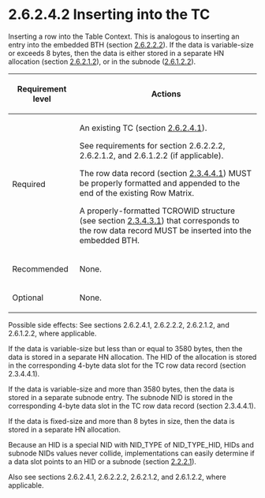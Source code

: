 <html dir="LTR" xmlns:mshelp="http://msdn.microsoft.com/mshelp" xmlns:ddue="http://ddue.schemas.microsoft.com/authoring/2003/5" xmlns:xlink="http://www.w3.org/1999/xlink" xmlns:tool="http://www.microsoft.com/tooltip">
    <head>
        <meta http-equiv="Content-Type" content="text/html; CHARSET=utf-8"></meta>
        <meta name="save" content="history"></meta>
        <title>2.6.2.4.2 Inserting into the TC</title>
        <xml>
            <mshelp:toctitle title="2.6.2.4.2 Inserting into the TC"></mshelp:toctitle>
            <mshelp:rltitle title="[MS-PST]: Inserting into the TC"></mshelp:rltitle>
            <mshelp:keyword index="A" term="1a94f596-d840-4f66-824e-af1024fb6944"></mshelp:keyword>
            <mshelp:attr name="DCSext.ContentType" value="open specification"></mshelp:attr>
            <mshelp:attr name="AssetID" value="1a94f596-d840-4f66-824e-af1024fb6944"></mshelp:attr>
            <mshelp:attr name="TopicType" value="kbRef"></mshelp:attr>
            <mshelp:attr name="DCSext.Title" value="[MS-PST]: Inserting into the TC" />
        </xml>
    </head>
    <body>
        <div id="header">
            <h1 class="heading">2.6.2.4.2 Inserting into the TC</h1>
        </div>
        <div id="mainSection">
            <div id="mainBody">
                <div id="allHistory" class="saveHistory"></div>
                <div id="sectionSection0" class="section" name="collapseableSection">
                    

<p>Inserting a row into the Table Context. This is analogous to
inserting an entry into the embedded BTH (section <a href="8d33406c-1796-442e-9114-af478ef1341f.html">2.6.2.2.2</a>). If the data is
variable-size or exceeds 8 bytes, then the data is either stored in a separate
HN allocation (section <a href="5b30032e-8cbc-4f03-a6bd-c21a7f1c54ea.html">2.6.2.1.2</a>),
or in the subnode (<a href="4ff272a2-5e54-4777-8eb6-8019e6f63d15.html">2.6.1.2.2</a>).</p>

<table>
 <thead>
  <tr>
   <th>
   <p>Requirement level</p>
   </th>
   <th>
   <p><b><span>Actions</span></b></p>
   </th>
  </tr>
 </thead>
 <tr>
  <td>
  <p>Required</p>
  </td>
  <td>
  <p>An existing TC (section <a href="a3cafcd6-454a-46b4-a122-ebbda9ae56fb.html">2.6.2.4.1</a>).</p>
  <p>See requirements for section 2.6.2.2.2, 2.6.2.1.2, and
  2.6.1.2.2 (if applicable).</p>
  <p>The row data record (section <a href="c48fa6b4-bfd4-49d7-80f8-8718bc4bcddc.html">2.3.4.4.1</a>) MUST be
  properly formatted and appended to the end of the existing Row Matrix.</p>
  <p>A properly-formatted TCROWID structure (see section <a href="e20b5cf4-ea56-48b8-a8fa-e086c9b862ca.html">2.3.4.3.1</a>) that
  corresponds to the row data record MUST be inserted into the embedded BTH.</p>
  </td>
 </tr>
 <tr>
  <td>
  <p>Recommended</p>
  </td>
  <td>
  <p>None.</p>
  </td>
 </tr>
 <tr>
  <td>
  <p>Optional</p>
  </td>
  <td>
  <p>None.</p>
  </td>
 </tr>
</table>

<p>Possible side effects: See sections 2.6.2.4.1, 2.6.2.2.2,
2.6.2.1.2, and 2.6.1.2.2, where applicable.</p>

<p>If the data is variable-size but less than or equal to 3580
bytes, then the data is stored in a separate HN allocation. The HID of the
allocation is stored in the corresponding 4-byte data slot for the TC row data
record (section 2.3.4.4.1). </p>

<p>If the data is variable-size and more than 3580 bytes, then
the data is stored in a separate subnode entry. The subnode NID is stored in
the corresponding 4-byte data slot in the TC row data record (section
2.3.4.4.1).</p>

<p>If the data is fixed-size and more than 8 bytes in size,
then the data is stored in a separate HN allocation.</p>

<p>Because an HID is a special NID with NID_TYPE of
NID_TYPE_HID, HIDs and subnode NIDs values never collide, implementations can
easily determine if a data slot points to an HID or a subnode (section <a href="18d7644e-cb33-4e11-95c0-34d8a84fbff6.html">2.2.2.1</a>).</p>

<p>Also see sections 2.6.2.4.1, 2.6.2.2.2, 2.6.2.1.2, and
2.6.1.2.2, where applicable.</p>
                </div>
            </div>
        </div>
    </body>
</html>
